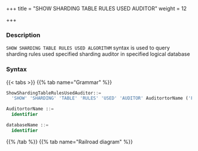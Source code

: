 +++
title = "SHOW SHARDING TABLE RULES USED AUDITOR"
weight = 12

+++

### Description

`SHOW SHARDING TABLE RULES USED ALGORITHM` syntax is used to query sharding rules used specified sharding auditor in specified logical database

### Syntax

{{< tabs >}}
{{% tab name="Grammar" %}}
```sql
ShowShardingTableRulesUsedAuditor::=
  'SHOW' 'SHARDING' 'TABLE' 'RULES' 'USED' 'AUDITOR' AuditortorName ('FROM' databaseName)?

AuditortorName ::=
  identifier

databaseName ::=
  identifier
```
{{% /tab %}}
{{% tab name="Railroad diagram" %}}
<iframe frameborder="0" name="diagram" id="diagram" width="100%" height="100%"></iframe>
{{% /tab %}}
{{< /tabs >}}

### Supplement

- When databaseName is not specified, the default is the currently used DATABASE. If DATABASE is not used, No database selected will be prompted.

### Return value description

| Columns | Descriptions       |
|---------|--------------------|
| type    | Sharding rule type |
| name    | Sharding rule name |

### Example

- Query sharding table rules for the specified sharding auditor in spicified logical database

```sql
SHOW SHARDING TABLE RULES USED AUDITOR sharding_key_required_auditor FROM sharding_db;
```

```sql
mysql> SHOW SHARDING TABLE RULES USED AUDITOR sharding_key_required_auditor FROM sharding_db;
+-------+---------+
| type  | name    |
+-------+---------+
| table | t_order |
+-------+---------+
1 row in set (0.00 sec)
```

- Query sharding table rules for specified sharding auditor in the current logical database

```sql
SHOW SHARDING TABLE RULES USED AUDITOR sharding_key_required_auditor;
```

```sql
mysql> SHOW SHARDING TABLE RULES USED AUDITOR sharding_key_required_auditor;
+-------+---------+
| type  | name    |
+-------+---------+
| table | t_order |
+-------+---------+
1 row in set (0.00 sec)
```

### Reserved word

`SHOW`, `SHARDING`, `TABLE`, `RULES`, `USED`, `AUDITOR`, `FROM`

### Related links

- [Reserved word](/en/user-manual/shardingsphere-proxy/distsql/syntax/reserved-word/)
